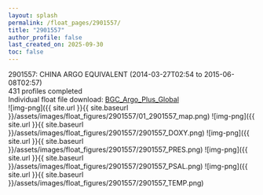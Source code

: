 ```yaml
---
layout: splash
permalink: /float_pages/2901557/
title: "2901557"
author_profile: false
last_created_on: 2025-09-30
toc: false
---
```

 
2901557: CHINA ARGO EQUIVALENT (2014-03-27T02:54 to 2015-06-08T02:57)\
431 profiles completed\
Individual float file download: [BGC_Argo_Plus_Global](https://ftp.soest.hawaii.edu/bgc_argo_plus/Individual_Floats/outliers_removed/2901557_Sprof_processed.nc)\
![img-png]({{ site.url }}{{ site.baseurl }}/assets/images/float_figures/2901557/01_2901557_map.png)
![img-png]({{ site.url }}{{ site.baseurl }}/assets/images/float_figures/2901557/2901557_DOXY.png)
![img-png]({{ site.url }}{{ site.baseurl }}/assets/images/float_figures/2901557/2901557_PRES.png)
![img-png]({{ site.url }}{{ site.baseurl }}/assets/images/float_figures/2901557/2901557_PSAL.png)
![img-png]({{ site.url }}{{ site.baseurl }}/assets/images/float_figures/2901557/2901557_TEMP.png)
